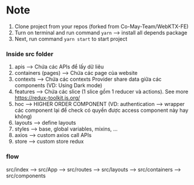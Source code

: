# Note

1. Clone project from your repos (forked from Co-May-Team/WebKTX-FE)
2. Turn on terminal and run command `yarn` --> install all depends package
3. Next, run command `yarn start` to start project

### Inside src folder

1. apis --> Chứa các APIs để lấy dữ liêu
2. containers (pages) --> Chứa các page của website
3. contexts --> Chứa các contexts Provider share data giữa các components (VD: Using Dark mode)
4. features --> Chứa các slice (1 slice gồm 1 reducer và actions). See more <https://redux-toolkit.js.org/>
5. hoc --> HIGHER ORDER COMPONENT (VD: authentication --> wrapper các component lại để check có quyền được access component này hay không)
6. layouts --> define layouts
7. styles --> base, global variables, mixins, ...
8. axios --> custom axios call APIs
9. store --> custom store redux

### flow

src/index --> src/App --> src/routes --> src/layouts --> src/containers --> src/components
